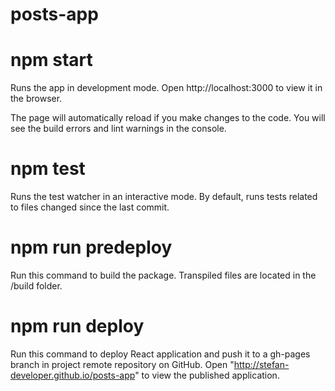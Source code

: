 # posts-app

# npm start

Runs the app in development mode.
Open http://localhost:3000 to view it in the browser.

The page will automatically reload if you make changes to the code.
You will see the build errors and lint warnings in the console.

# npm test

Runs the test watcher in an interactive mode.
By default, runs tests related to files changed since the last commit.

# npm run predeploy

Run this command to build the package.
Transpiled files are located in the /build folder.

# npm run deploy

Run this command to deploy React application and push it to a gh-pages branch in project remote repository on GitHub.
Open "http://stefan-developer.github.io/posts-app" to view the published application.
